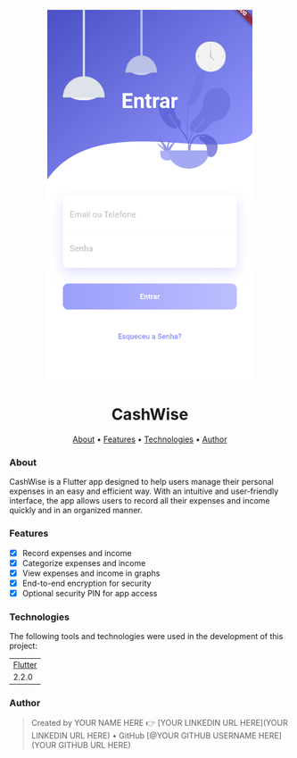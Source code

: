 <p align="center">
    <img alt="Readme" title="CashWise Screenshot" src="./assets/images/cashawallpaper.PNG" />
</p>

<h1 align="center">CashWise</h1>

<p align="center">
    <a href="#about">About</a> • 
    <a href="#features">Features</a> • 
    <a href="#technologies">Technologies</a> • 
    <a href="#author">Author</a> 
</p>

### About

CashWise is a Flutter app designed to help users manage their personal expenses in an easy and efficient way. With an intuitive and user-friendly interface, the app allows users to record all their expenses and income quickly and in an organized manner.

### Features

- [x] Record expenses and income
- [x] Categorize expenses and income
- [x] View expenses and income in graphs
- [x] End-to-end encryption for security
- [x] Optional security PIN for app access

### Technologies

The following tools and technologies were used in the development of this project:

<table>
    <tr>
        <td><a href="https://flutter.dev/">Flutter</a></td>
    </tr>
    <tr>
        <td>2.2.0</td>
    </tr>
</table>

### Author

> Created by YOUR NAME HERE 👉 [YOUR LINKEDIN URL HERE](YOUR LINKEDIN URL HERE) • GitHub [@YOUR GITHUB USERNAME HERE](YOUR GITHUB URL HERE)
